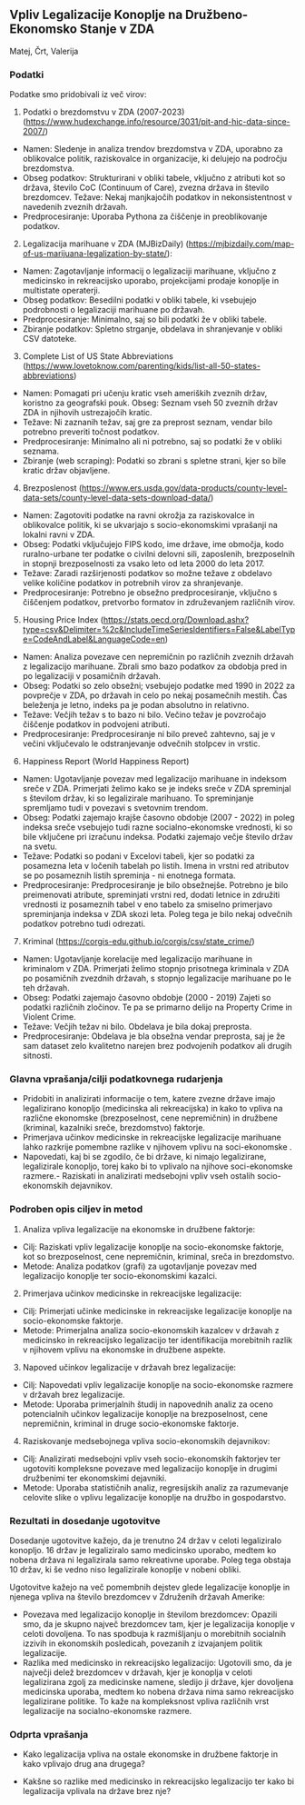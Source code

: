 ## Vpliv Legalizacije Konoplje na Družbeno-Ekonomsko Stanje v ZDA

Matej, Črt, Valerija

### Podatki

Podatke smo pridobivali iz več virov:

1. Podatki o brezdomstvu v ZDA (2007-2023) (https://www.hudexchange.info/resource/3031/pit-and-hic-data-since-2007/)
- Namen: Sledenje in analiza trendov brezdomstva v ZDA, uporabno za oblikovalce politik, raziskovalce in organizacije, ki delujejo na področju brezdomstva.
- Obseg podatkov: Strukturirani v obliki tabele, vključno z atributi kot so država, število CoC (Continuum of Care), zvezna država in število brezdomcev. Težave: Nekaj manjkajočih podatkov in nekonsistentnost v navedenih zveznih državah.
 - Predprocesiranje: Uporaba Pythona za čiščenje in preoblikovanje podatkov.
 
 2. Legalizacija marihuane v ZDA (MJBizDaily) (https://mjbizdaily.com/map-of-us-marijuana-legalization-by-state/):
- Namen: Zagotavljanje informacij o legalizaciji marihuane, vključno z medicinsko in rekreacijsko uporabo, projekcijami prodaje konoplje in multistate operaterji.
- Obseg podatkov: Besedilni podatki v obliki tabele, ki vsebujejo podrobnosti o legalizaciji marihuane po državah.
- Predprocesiranje: Minimalno, saj so bili podatki že v obliki tabele. 
- Zbiranje podatkov: Spletno strganje, obdelava in shranjevanje v obliki CSV datoteke. 

3. Complete List of US State Abbreviations (https://www.lovetoknow.com/parenting/kids/list-all-50-states-abbreviations)
- Namen: Pomagati pri učenju kratic vseh ameriških zveznih držav, koristno za geografski pouk. Obseg: Seznam vseh 50 zveznih držav ZDA in njihovih ustrezajočih kratic.
- Težave: Ni zaznanih težav, saj gre za preprost seznam, vendar bilo potrebno preveriti točnost podatkov.
- Predprocesiranje: Minimalno ali ni potrebno, saj so podatki že v obliki seznama.
- Zbiranje (web scraping): Podatki so zbrani s spletne strani, kjer so bile kratic držav objavljene.

4. Brezposlenost (https://www.ers.usda.gov/data-products/county-level-data-sets/county-level-data-sets-download-data/)
- Namen: Zagotoviti podatke na ravni okrožja za raziskovalce in oblikovalce politik, ki se ukvarjajo s socio-ekonomskimi vprašanji na lokalni ravni v ZDA.
- Obseg: Podatki vključujejo FIPS kodo, ime države, ime območja, kodo ruralno-urbane ter podatke o civilni delovni sili, zaposlenih, brezposelnih in stopnji brezposelnosti za vsako leto od leta 2000 do leta 2017.
- Težave: Zaradi razširjenosti podatkov so možne težave z obdelavo velike količine podatkov in potrebnih virov za shranjevanje.
- Predprocesiranje: Potrebno je obsežno predprocesiranje, vključno s čiščenjem podatkov, pretvorbo formatov in združevanjem različnih virov.

5. Housing Price Index (https://stats.oecd.org/Download.ashx?type=csv&Delimiter=%2c&IncludeTimeSeriesIdentifiers=False&LabelType=CodeAndLabel&LanguageCode=en)
- Namen: Analiza povezave cen nepremičnin po različnih zveznih državah z legalizacijo marihuane. Zbrali smo bazo podatkov za obdobja pred in po legalizaciji v posamičnih državah.
- Obseg: Podatki so zelo obsežni; vsebujejo podatke med 1990 in 2022 za povprečje v ZDA, po državah in celo po nekaj posamečnih mestih. Čas beleženja je letno, indeks pa je podan absolutno in relativno.
- Težave: Večjih težav s to bazo ni bilo. Večino težav je povzročajo čiščenje podatkov in podvojeni atributi.
- Predprocesiranje: Predprocesiranje ni bilo preveč zahtevno, saj je v večini vključevalo le odstranjevanje odvečnih stolpcev in vrstic.

6. Happiness Report (World Happiness Report)
- Namen: Ugotavljanje povezav med legalizacijo marihuane in indeksom sreče v ZDA. Primerjati želimo kako se je indeks sreče v ZDA spreminjal s številom držav, ki so legalizirale marihuano. To spreminjanje spremljamo tudi v povezavi s svetovnim trendom.
- Obseg: Podatki zajemajo krajše časovno obdobje (2007 - 2022) in poleg indeksa sreče vsebujejo tudi razne socialno-ekonomske vrednosti, ki so bile vključene pri izračunu indeksa. Podatki zajemajo večje število držav na svetu.
- Težave: Podatki so podani v Excelovi tabeli, kjer so podatki za posamezna leta v ločenih tabelah po listih. Imena in vrstni red atributov se po posameznih listih spreminja - ni enotnega formata.
- Predprocesiranje: Predprocesiranje je bilo obsežnejše. Potrebno je bilo preimenovati atribute, spreminjati vrstni red, dodati letnice in združiti vrednosti iz posameznih tabel v eno tabelo za smiselno primerjavo spreminjanja indeksa v ZDA skozi leta. Poleg tega je bilo nekaj odvečnih podatkov potrebno tudi odrezati.

7. Kriminal (https://corgis-edu.github.io/corgis/csv/state_crime/)
- Namen: Ugotavljanje korelacije med legalizacijo marihuane in kriminalom v ZDA. Primerjati želimo stopnjo prisotnega kriminala v ZDA po posamičnih zvezdnih državah, s stopnjo legalizacije marihuane po le teh državah.
- Obseg: Podatki zajemajo časovno obdobje (2000 - 2019) Zajeti so podatki različnih zločinov. Te pa se primarno delijo na Property Crime in Violent Crime.
- Težave: Večjih težav ni bilo. Obdelava je bila dokaj preprosta.
- Predprocesiranje: Obdelava je bla obsežna vendar preprosta, saj je že sam dataset zelo kvalitetno narejen brez podvojenih podatkov ali drugih sitnosti.

### Glavna vprašanja/cilji podatkovnega rudarjenja

- Pridobiti in analizirati informacije o tem, katere zvezne države imajo legalizirano konopljo (medicinska ali rekreacijska) in kako to vpliva na različne ekonomske (brezposelnost, cene nepremičnin) in družbene (kriminal, kazalniki sreče, brezdomstvo) faktorje.
- Primerjava učinkov medicinske in rekreacijske legalizacije marihuane lahko razkrije pomembne razlike v njihovem vplivu na soci-ekonomske .
- Napovedati, kaj bi se zgodilo, če bi države, ki nimajo legalizirane, legalizirale konopljo, torej kako bi to vplivalo na njihove soci-ekonomske razmere.- Raziskati in analizirati medsebojni vpliv vseh ostalih socio-ekonomskih dejavnikov.

### Podroben opis ciljev in metod

1.  Analiza vpliva legalizacije na ekonomske in družbene faktorje:

-   Cilj: Raziskati vpliv legalizacije konoplje na socio-ekonomske faktorje, kot so brezposelnost, cene nepremičnin, kriminal, sreča in brezdomstvo.
-   Metode: Analiza podatkov (grafi) za ugotavljanje povezav med legalizacijo konoplje ter socio-ekonomskimi kazalci.

2.  Primerjava učinkov medicinske in rekreacijske legalizacije:

-   Cilj: Primerjati učinke medicinske in rekreacijske legalizacije konoplje na socio-ekonomske faktorje.
-   Metode: Primerjalna analiza socio-ekonomskih kazalcev v državah z medicinsko in rekreacijsko legalizacijo ter identifikacija morebitnih razlik v njihovem vplivu na ekonomske in družbene aspekte.

3.  Napoved učinkov legalizacije v državah brez legalizacije:

-   Cilj: Napovedati vpliv legalizacije konoplje na socio-ekonomske razmere v državah brez legalizacije.
-   Metode: Uporaba  primerjalnih študij in napovednih analiz za oceno potencialnih učinkov legalizacije konoplje na brezposelnost, cene nepremičnin, kriminal in druge socio-ekonomske faktorje.

4.  Raziskovanje medsebojnega vpliva socio-ekonomskih dejavnikov:

-   Cilj: Analizirati medsebojni vpliv vseh socio-ekonomskih faktorjev ter ugotoviti kompleksne povezave med legalizacijo konoplje in drugimi družbenimi ter ekonomskimi dejavniki.
-   Metode: Uporaba statističnih analiz, regresijskih analiz za razumevanje celovite slike o vplivu legalizacije konoplje na družbo in gospodarstvo.

### Rezultati in dosedanje ugotovitve

Dosedanje ugotovitve kažejo, da je trenutno 24 držav v celoti legaliziralo konopljo. 16 držav je legaliziralo samo medicinsko uporabo, medtem ko nobena država ni legalizirala samo rekreativne uporabe. Poleg tega obstaja 10 držav, ki še vedno niso legalizirale konoplje v nobeni obliki.

Ugotovitve kažejo na več pomembnih dejstev glede legalizacije konoplje in njenega vpliva na število brezdomcev v Združenih državah Amerike:

- Povezava med legalizacijo konoplje in številom brezdomcev: Opazili smo, da je skupno največ brezdomcev tam, kjer je legalizacija konoplje v celoti dovoljena. To nas spodbuja k razmišljanju o morebitnih socialnih izzivih in ekonomskih posledicah, povezanih z izvajanjem politik legalizacije.
- Razlika med medicinsko in rekreacijsko legalizacijo: Ugotovili smo, da je največji delež brezdomcev v državah, kjer je konoplja v celoti legalizirana zgolj za medicinske namene, sledijo ji države, kjer dovoljena medicinska uporaba, medtem ko nobena država nima samo rekreacijsko legalizirane politike. To kaže na kompleksnost vpliva različnih vrst legalizacije na socialno-ekonomske razmere.

### Odprta vprašanja

-  Kako legalizacija vpliva na ostale ekonomske in družbene faktorje in kako vplivajo drug ana drugega?

- Kakšne so razlike med medicinsko in rekreacijsko legalizacijo ter kako bi legalizacija vplivala na države brez nje?

